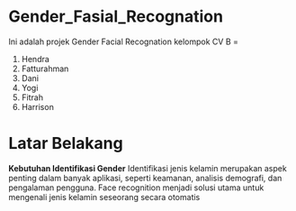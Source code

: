 # Gender_Fasial_Recognation

Ini adalah projek Gender Facial Recognation kelompok CV B =
1. Hendra
2. Fatturahman
3. Dani
4. Yogi
5. Fitrah
6. Harrison

# Latar Belakang
**Kebutuhan Identifikasi Gender**
Identifikasi jenis kelamin merupakan aspek penting dalam banyak aplikasi, seperti keamanan, analisis demografi, dan pengalaman pengguna. Face recognition menjadi solusi utama untuk mengenali jenis kelamin seseorang secara otomatis
